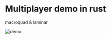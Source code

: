 # Multiplayer demo in rust

macroquad & laminar 

![demo](https://github.com/user-attachments/assets/143cfd8a-eb86-409d-a9f6-5387b786639e)

